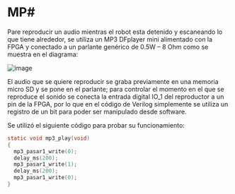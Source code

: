 # MP#

Pare reproducir un audio mientras el robot esta detenido y escaneando lo que tiene alrededor, se utiliza un MP3 DFplayer mini alimentado con la FPGA y conectado a un parlante genérico de 0.5W – 8 Ohm como se muestra en el diagrama:

![image](https://user-images.githubusercontent.com/80898083/129971680-c941b815-ba4d-4dfc-ba22-9a09b923be95.png)

El audio que se quiere reproducir se graba previamente en una memoria micro SD y se pone en el parlante; para controlar el momento en el que se reproduce el sonido se conecta la entrada digital IO_1 del reproductor a un pin de la FPGA, por lo que en el código de Verilog simplemente se utiliza un registro de un bit para poder ser manipulado desde software.


Se utilizó el siguiente código para probar su funcionamiento:

```C
static void mp3_play(void)
{
  mp3_pasar1_write(0);
  delay_ms(200);
  mp3_pasar1_write(1);
  delay_ms(200);
  mp3_pasar1_write(0);
}
```
